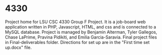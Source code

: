 # 4330

Project home for LSU CSC 4330 Group F Project.
It is a job-board web application written in PHP, Javascript, HTML, and css and is connected to a MySQL database.
Project is managed by Benjamin Alterman, Tyler Gallegos, Chase LaPrime, Pravina Pidikiti, and Emilia Garcia-Saravia.
Final project files in Final-deliverables folder. Directions for set up are in the "First time set up.docx" file.
